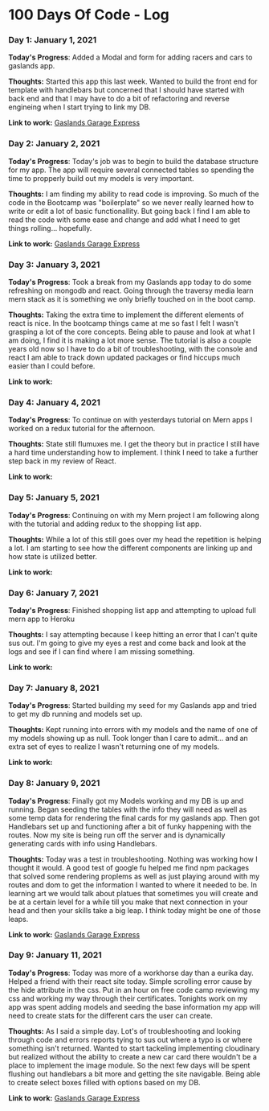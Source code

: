 # 100 Days Of Code - Log

### Day 1: January 1, 2021 

**Today's Progress**: Added a Modal and form for adding racers and cars to gaslands app.

**Thoughts:** Started this app this last week. Wanted to build the front end for template with handlebars but concerned that I should have started with back end and that I may have to do a bit of refactoring and reverse engineing when I start trying to link my DB.

**Link to work:** [Gaslands Garage Express](https://github.com/insideseanshead/gaslands_garage_express)


### Day 2: January 2, 2021 

**Today's Progress**: Today's job was to begin to build the database structure for my app. The app will require several connected tables so spending the time to propperly build out my models is very important.

**Thoughts:** I am finding my ability to read code is improving. So much of the code in the Bootcamp was "boilerplate" so we never really learned how to write or edit a lot of basic functionallity. But going back I find I am able to read the code with some ease and change and add what I need to get things rolling... hopefully.

**Link to work:** [Gaslands Garage Express](https://github.com/insideseanshead/gaslands_garage_express)


### Day 3: January 3, 2021 

**Today's Progress**: Took a break from my Gaslands app today to do some refreshing on mongodb and react. Going through the traversy media learn mern stack as it is something we only briefly touched on in the boot camp.

**Thoughts:** Taking the extra time to implement the different elements of react is nice. In the bootcamp things came at me so fast I felt I wasn't grasping a lot of the core concepts. Being able to pause and look at what I am doing, I find it is making a lot more sense. The tutorial is also a couple years old now so I have to do a bit of troubleshooting, with the console and react I am able to track down updated packages or find hiccups much easier than I could before. 

**Link to work:** 


### Day 4: January 4, 2021 

**Today's Progress**: To continue on with yesterdays tutorial on Mern apps I worked on a redux tutorial for the afternoon. 

**Thoughts:** State still flumuxes me. I get the theory but in practice I still have a hard time understanding how to implement. I think I need to take a further step back in my review of React.

**Link to work:** 


### Day 5: January 5, 2021 

**Today's Progress**: Continuing on with my Mern project I am following along with the tutorial and adding redux to the shopping list app. 

**Thoughts:** While a lot of this still goes over my head the repetition is helping a lot. I am starting to see how the different components are linking up and how state is utilized better.

**Link to work:** 


### Day 6: January 7, 2021 

**Today's Progress**: Finished shopping list app and attempting to upload full mern app to Heroku 

**Thoughts:** I say attempting because I keep hitting an error that I can't quite sus out. I'm going to give my eyes a rest and come back and look at the logs and see if I can find where I am missing something.

**Link to work:** 


### Day 7: January 8, 2021 

**Today's Progress**: Started building my seed for my Gaslands app and tried to get my db running and models set up.

**Thoughts:** Kept running into errors with my models and the name of one of my models showing up as null. Took longer than I care to admit... and an extra set of eyes to realize I wasn't returning one of my models.

**Link to work:** 


### Day 8: January 9, 2021 

**Today's Progress**: Finally got my Models working and my DB is up and running. Began seeding the tables with the info they will need as well as some temp data for rendering the final cards for my gaslands app. Then got Handlebars set up and functioning after a bit of funky happening with the routes. Now my site is being run off the server and is dynamically generating cards with info using Handlebars.

**Thoughts:** Today was a test in troubleshooting. Nothing was working how I thought it would. A good test of google fu helped me find npm packages that solved some rendering proplems as well as just playing around with my routes and dom to get the information I wanted to where it needed to be. In learning art we would talk about platues that sometimes you will create and be at a certain level for a while till you make that next connection in your head and then your skills take a big leap. I think today might be one of those leaps.

**Link to work:** [Gaslands Garage Express](https://github.com/insideseanshead/gaslands_garage_express)


### Day 9: January 11, 2021 

**Today's Progress**: Today was more of a workhorse day than a eurika day. Helped a friend with their react site today. Simple scrolling error cause by the hide attribute in the css. Put in an hour on free code camp reviewing my css and working my way through their certificates. Tonights work on my app was spent adding models and seeding the base information my app will need to create stats for the different cars the user can create.

**Thoughts:** As I said a simple day. Lot's of troubleshooting and looking through code and errors reports tying to sus out where a typo is or where something isn't returned. Wanted to start tackeling implementing cloudinary but realized without the ability to create a new car card there wouldn't be a place to implement the image module. So the next few days will be spent flushing out handlebars a bit more and getting the site navigable. Being able to create select boxes filled with options based on my DB.

**Link to work:** [Gaslands Garage Express](https://github.com/insideseanshead/gaslands_garage_express)